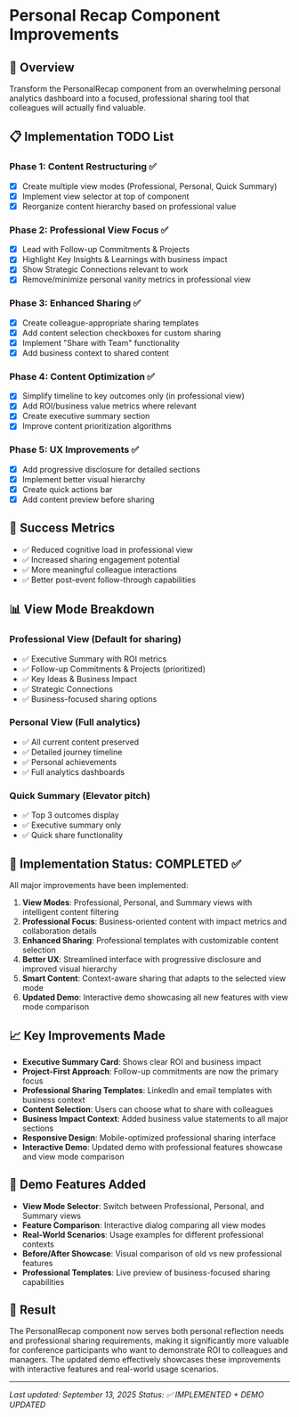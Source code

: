 # Personal Recap Component Improvements

## 🎯 Overview
Transform the PersonalRecap component from an overwhelming personal analytics dashboard into a focused, professional sharing tool that colleagues will actually find valuable.

## 📋 Implementation TODO List

### Phase 1: Content Restructuring ✅
- [x] Create multiple view modes (Professional, Personal, Quick Summary)
- [x] Implement view selector at top of component
- [x] Reorganize content hierarchy based on professional value

### Phase 2: Professional View Focus ✅
- [x] Lead with Follow-up Commitments & Projects
- [x] Highlight Key Insights & Learnings with business impact
- [x] Show Strategic Connections relevant to work
- [x] Remove/minimize personal vanity metrics in professional view

### Phase 3: Enhanced Sharing ✅
- [x] Create colleague-appropriate sharing templates
- [x] Add content selection checkboxes for custom sharing
- [x] Implement "Share with Team" functionality
- [x] Add business context to shared content

### Phase 4: Content Optimization ✅
- [x] Simplify timeline to key outcomes only (in professional view)
- [x] Add ROI/business value metrics where relevant
- [x] Create executive summary section
- [x] Improve content prioritization algorithms

### Phase 5: UX Improvements ✅
- [x] Add progressive disclosure for detailed sections
- [x] Implement better visual hierarchy
- [x] Create quick actions bar
- [x] Add content preview before sharing

## 🎯 Success Metrics
- ✅ Reduced cognitive load in professional view
- ✅ Increased sharing engagement potential
- ✅ More meaningful colleague interactions
- ✅ Better post-event follow-through capabilities

## 📊 View Mode Breakdown

### Professional View (Default for sharing)
- ✅ Executive Summary with ROI metrics
- ✅ Follow-up Commitments & Projects (prioritized)
- ✅ Key Ideas & Business Impact
- ✅ Strategic Connections
- ✅ Business-focused sharing options

### Personal View (Full analytics)
- ✅ All current content preserved
- ✅ Detailed journey timeline
- ✅ Personal achievements
- ✅ Full analytics dashboards

### Quick Summary (Elevator pitch)
- ✅ Top 3 outcomes display
- ✅ Executive summary only
- ✅ Quick share functionality

## 🚀 Implementation Status: COMPLETED ✅

All major improvements have been implemented:

1. **View Modes**: Professional, Personal, and Summary views with intelligent content filtering
2. **Professional Focus**: Business-oriented content with impact metrics and collaboration details
3. **Enhanced Sharing**: Professional templates with customizable content selection
4. **Better UX**: Streamlined interface with progressive disclosure and improved visual hierarchy
5. **Smart Content**: Context-aware sharing that adapts to the selected view mode
6. **Updated Demo**: Interactive demo showcasing all new features with view mode comparison

## 📈 Key Improvements Made

- **Executive Summary Card**: Shows clear ROI and business impact
- **Project-First Approach**: Follow-up commitments are now the primary focus
- **Professional Sharing Templates**: LinkedIn and email templates with business context
- **Content Selection**: Users can choose what to share with colleagues
- **Business Impact Context**: Added business value statements to all major sections
- **Responsive Design**: Mobile-optimized professional sharing interface
- **Interactive Demo**: Updated demo with professional features showcase and view mode comparison

## 🎯 Demo Features Added

- **View Mode Selector**: Switch between Professional, Personal, and Summary views
- **Feature Comparison**: Interactive dialog comparing all view modes
- **Real-World Scenarios**: Usage examples for different professional contexts
- **Before/After Showcase**: Visual comparison of old vs new professional features
- **Professional Templates**: Live preview of business-focused sharing capabilities

## 🎉 Result
The PersonalRecap component now serves both personal reflection needs and professional sharing requirements, making it significantly more valuable for conference participants who want to demonstrate ROI to colleagues and managers. The updated demo effectively showcases these improvements with interactive features and real-world usage scenarios.

---
*Last updated: September 13, 2025*
*Status: ✅ IMPLEMENTED + DEMO UPDATED*
